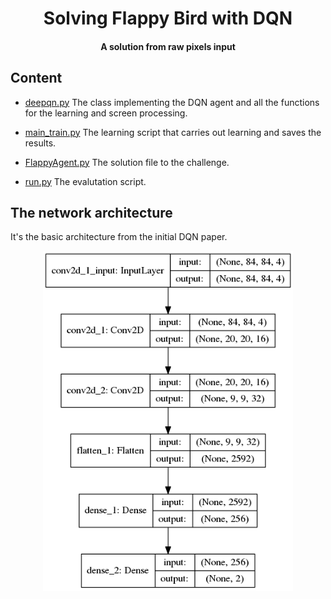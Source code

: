 <h1 align="center">
  Solving Flappy Bird with DQN
  <br>
</h1>
<h4 align="center">
  A solution from raw pixels input
  <br>
</h4>

## Content 

* [deepqn.py](deepqn.py) The class implementing the DQN agent and all the 
 functions for the learning and screen processing. 
 
* [main_train.py](main_train.py) The learning script that carries out learning and 
saves the results. 

* [FlappyAgent.py](FlappyAgent.py) The solution file to the challenge. 

* [run.py](run.py) The evalutation script.

## The network architecture

It's the basic architecture from the initial DQN paper. 

<p align="center">
  <img src="gallery/my_basic_network.png" width="400" title="my network">
</p>